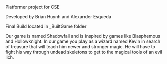 Platformer project for CSE

Developed by Brian Huynh and Alexander Esqueda

Final Build located in _BuiltGame folder

Our game is named Shadowfall and is inspired by games like Blasphemous and Hollowknight.
In our game you play as a wizard named Kevin in search of treasure that will teach him newer and stronger magic. 
He will have to fight his way through undead skeletons to get to the magical tools of an evil lich. 
